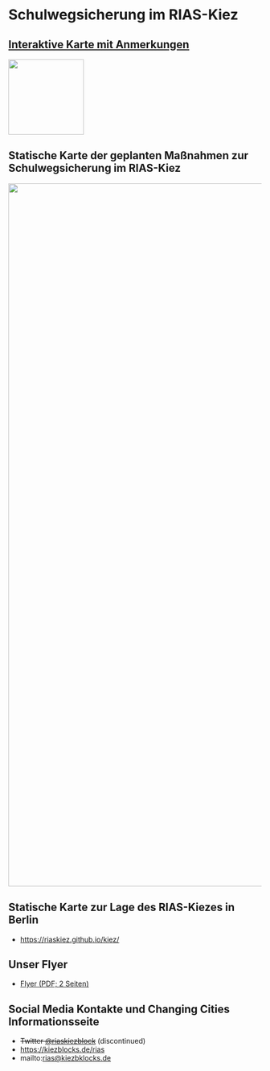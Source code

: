 # Schulwegsicherung im RIAS-Kiez

## [Interaktive Karte mit Anmerkungen](https://umap.openstreetmap.fr/de/map/riaskiez_705676)  
  <a href=https://umap.openstreetmap.fr/de/map/riaskiez_705676><img src="https://raw.githubusercontent.com/riaskiez/kiez/main//RIAS-Übersicht - Version 2.0.1 mit Legende.png" width=150></a>


## Statische Karte der geplanten Maßnahmen zur Schulwegsicherung im RIAS-Kiez

<img src="https://raw.githubusercontent.com/riaskiez/kiez/main/RIAS-Übersicht - Version 2.0.1 mit Legende.png" width=1400>

## Statische Karte zur Lage des RIAS-Kiezes in Berlin

* https://riaskiez.github.io/kiez/


## Unser Flyer

* [Flyer (PDF; 2 Seiten)](https://github.com/riaskiez/kiez/raw/main/RIAS-Kiezblock%20Flyer%20Version%202.0.1%20-%20komplett.pdf)

## Social Media Kontakte und Changing Cities Informationsseite

* <s>Twitter [@riaskiezblock](https://twitter.com/riaskiezblock)</s> (discontinued)
* https://kiezblocks.de/rias
* mailto:rias@kiezbklocks.de
